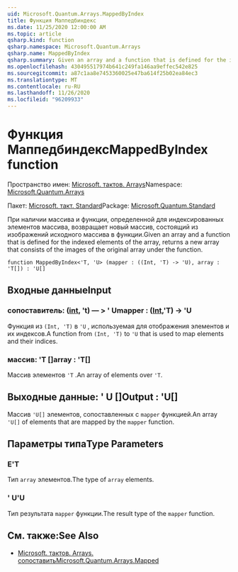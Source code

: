 ```yaml
---
uid: Microsoft.Quantum.Arrays.MappedByIndex
title: Функция Маппедбиндекс
ms.date: 11/25/2020 12:00:00 AM
ms.topic: article
qsharp.kind: function
qsharp.namespace: Microsoft.Quantum.Arrays
qsharp.name: MappedByIndex
qsharp.summary: Given an array and a function that is defined for the indexed elements of the array, returns a new array that consists of the images of the original array under the function.
ms.openlocfilehash: 430495517974b641c249fa146aa9effec542e825
ms.sourcegitcommit: a87c1aa8e7453360025e47ba614f25b02ea84ec3
ms.translationtype: MT
ms.contentlocale: ru-RU
ms.lasthandoff: 11/26/2020
ms.locfileid: "96209933"
---
```

# <a name="mappedbyindex-function"></a><span data-ttu-id="07efc-102">Функция Маппедбиндекс</span><span class="sxs-lookup"><span data-stu-id="07efc-102">MappedByIndex function</span></span>

<span data-ttu-id="07efc-103">Пространство имен: [Microsoft. тактов. Arrays](xref:Microsoft.Quantum.Arrays)</span><span class="sxs-lookup"><span data-stu-id="07efc-103">Namespace: [Microsoft.Quantum.Arrays](xref:Microsoft.Quantum.Arrays)</span></span>

<span data-ttu-id="07efc-104">Пакет: [Microsoft. такт. Standard](https://nuget.org/packages/Microsoft.Quantum.Standard)</span><span class="sxs-lookup"><span data-stu-id="07efc-104">Package: [Microsoft.Quantum.Standard](https://nuget.org/packages/Microsoft.Quantum.Standard)</span></span>


<span data-ttu-id="07efc-105">При наличии массива и функции, определенной для индексированных элементов массива, возвращает новый массив, состоящий из изображений исходного массива в функции.</span><span class="sxs-lookup"><span data-stu-id="07efc-105">Given an array and a function that is defined for the indexed elements of the array, returns a new array that consists of the images of the original array under the function.</span></span>

```qsharp
function MappedByIndex<'T, 'U> (mapper : ((Int, 'T) -> 'U), array : 'T[]) : 'U[]
```


## <a name="input"></a><span data-ttu-id="07efc-106">Входные данные</span><span class="sxs-lookup"><span data-stu-id="07efc-106">Input</span></span>

### <a name="mapper--intt---u"></a><span data-ttu-id="07efc-107">сопоставитель: ([int](xref:microsoft.quantum.lang-ref.int), 't) — > ' U</span><span class="sxs-lookup"><span data-stu-id="07efc-107">mapper : ([Int](xref:microsoft.quantum.lang-ref.int),'T) -> 'U</span></span>

<span data-ttu-id="07efc-108">Функция из `(Int, 'T)` в `'U` , используемая для отображения элементов и их индексов.</span><span class="sxs-lookup"><span data-stu-id="07efc-108">A function from `(Int, 'T)` to `'U` that is used to map elements and their indices.</span></span>


### <a name="array--t"></a><span data-ttu-id="07efc-109">массив: 'T []</span><span class="sxs-lookup"><span data-stu-id="07efc-109">array : 'T[]</span></span>

<span data-ttu-id="07efc-110">Массив элементов `'T` .</span><span class="sxs-lookup"><span data-stu-id="07efc-110">An array of elements over `'T`.</span></span>



## <a name="output--u"></a><span data-ttu-id="07efc-111">Выходные данные: ' U []</span><span class="sxs-lookup"><span data-stu-id="07efc-111">Output : 'U[]</span></span>

<span data-ttu-id="07efc-112">Массив `'U[]` элементов, сопоставленных с `mapper` функцией.</span><span class="sxs-lookup"><span data-stu-id="07efc-112">An array `'U[]` of elements that are mapped by the `mapper` function.</span></span>

## <a name="type-parameters"></a><span data-ttu-id="07efc-113">Параметры типа</span><span class="sxs-lookup"><span data-stu-id="07efc-113">Type Parameters</span></span>

### <a name="t"></a><span data-ttu-id="07efc-114">Е</span><span class="sxs-lookup"><span data-stu-id="07efc-114">'T</span></span>

<span data-ttu-id="07efc-115">Тип `array` элементов.</span><span class="sxs-lookup"><span data-stu-id="07efc-115">The type of `array` elements.</span></span>
### <a name="u"></a><span data-ttu-id="07efc-116">' U</span><span class="sxs-lookup"><span data-stu-id="07efc-116">'U</span></span>

<span data-ttu-id="07efc-117">Тип результата `mapper` функции.</span><span class="sxs-lookup"><span data-stu-id="07efc-117">The result type of the `mapper` function.</span></span>

## <a name="see-also"></a><span data-ttu-id="07efc-118">См. также:</span><span class="sxs-lookup"><span data-stu-id="07efc-118">See Also</span></span>

- [<span data-ttu-id="07efc-119">Microsoft. тактов. Arrays. сопоставить</span><span class="sxs-lookup"><span data-stu-id="07efc-119">Microsoft.Quantum.Arrays.Mapped</span></span>](xref:Microsoft.Quantum.Arrays.Mapped)